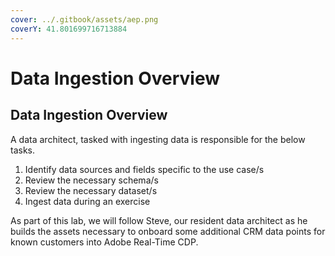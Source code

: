 ```yaml
---
cover: ../.gitbook/assets/aep.png
coverY: 41.801699716713884
---
```


# Data Ingestion Overview

## Data Ingestion Overview

A data architect, tasked with ingesting data is responsible for the below tasks.

1. Identify data sources and fields specific to the use case/s
2. Review the necessary schema/s
3. Review the necessary dataset/s
4. Ingest data during an exercise

As part of this lab, we will follow Steve, our resident data architect as he builds the assets necessary to onboard some additional CRM data points for known customers into Adobe Real-Time CDP.
